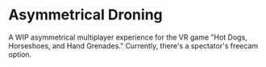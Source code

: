 # Asymmetrical Droning
A WIP asymmetrical multiplayer experience for the VR game "Hot Dogs, Horseshoes, and Hand Grenades." Currently, there's a spectator's freecam option.
